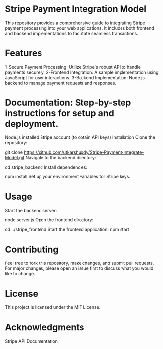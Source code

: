 # Stripe Payment Integration Model
This repository provides a comprehensive guide to integrating Stripe payment processing into your web applications. It includes both frontend and backend implementations to facilitate seamless transactions.

# Features
1-Secure Payment Processing: Utilize Stripe's robust API to handle payments securely.
2-Frontend Integration: A sample implementation using JavaScript for user interactions.
3-Backend Implementation: Node.js backend to manage payment requests and responses.
# Documentation: Step-by-step instructions for setup and deployment.
Node.js installed
Stripe account (to obtain API keys)
Installation
Clone the repository:

git clone https://github.com/utkarshupdy/Stripe-Payment-Integrate-Model.git
Navigate to the backend directory:

cd stripe_backend
Install dependencies:

npm install
Set up your environment variables for Stripe keys.

# Usage
Start the backend server:

node server.js
Open the frontend directory:

cd ../stripe_frontend
Start the frontend application:
npm start
# Contributing
Feel free to fork this repository, make changes, and submit pull requests. For major changes, please open an issue first to discuss what you would like to change.

# License
This project is licensed under the MIT License.

# Acknowledgments
Stripe API Documentation
